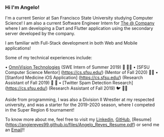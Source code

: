 ### Hi I'm Angelo!


I'm a current Senior at San Francisco State University studying Computer Science! 
I am also a current Software Engineer Intern for [The @ Company](https://atsign.com/home) where I am 
developing a Dart and Flutter application using the secondary server developed by the company.

I am familiar with Full-Stack development in both Web and Mobile applications!

Some of my technical experiences include:

• [OmniVision Technologies](https://www.ovt.com/) (SWE Intern of Summer 2019) 📸 👨‍💻
• [SFSU Computer Science Mentor] (https://cs.sfsu.edu/) (Mentor of Fall 2020) 👨‍🏫
• [Stanford Medicine iOS Application] (https://cs.sfsu.edu/) (Research Assistant of Fall 2019) 🌲 💊
• [Twitter Spam Detection Research] (https://cs.sfsu.edu/) (Research Assistant of Fall 2019) 🐦 👨‍💻

Aside from programming, I was also a Division II Wrestler at my respected university, and was a starter
for the 2019-2020 season, where I competed in the Super Region 6 tournament!

To know more about me, feel free to visit my [Linkedin](https://www.linkedin.com/in/angelo-reyes/), [GitHub](https://github.com/angiereyes99), [Resume] (https://angiereyes99.github.io/files/Angelo_Reyes_Resume.pdf) or send me an [Email](mailto:areyes24@mail.sfsu.edu)!!
